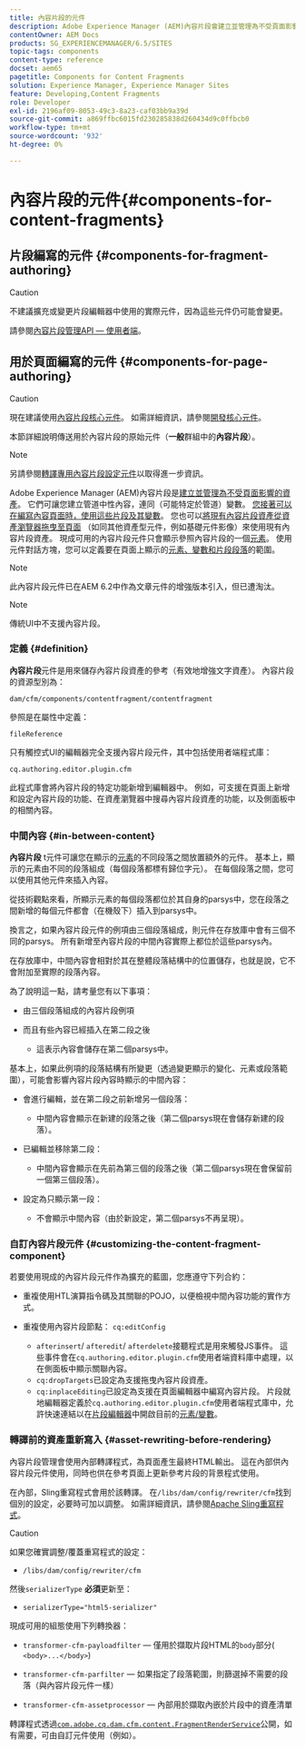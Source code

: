 ```yaml
---
title: 內容片段的元件
description: Adobe Experience Manager (AEM)內容片段會建立並管理為不受頁面影響的資產
contentOwner: AEM Docs
products: SG_EXPERIENCEMANAGER/6.5/SITES
topic-tags: components
content-type: reference
docset: aem65
pagetitle: Components for Content Fragments
solution: Experience Manager, Experience Manager Sites
feature: Developing,Content Fragments
role: Developer
exl-id: 2196af09-8053-49c3-8a23-caf03bb9a39d
source-git-commit: a869ffbc6015fd230285838d260434d9c0ffbcb0
workflow-type: tm+mt
source-wordcount: '932'
ht-degree: 0%

---
```


# 內容片段的元件{#components-for-content-fragments}

## 片段編寫的元件 {#components-for-fragment-authoring}

>[!CAUTION]
>
>不建議擴充或變更片段編輯器中使用的實際元件，因為這些元件仍可能會變更。

請參閱[內容片段管理API — 使用者端](/help/sites-developing/customizing-content-fragments.md#the-content-fragment-management-api-client-side)。

## 用於頁面編寫的元件 {#components-for-page-authoring}

>[!CAUTION]
>
>現在建議使用[內容片段核心元件](https://experienceleague.adobe.com/docs/experience-manager-core-components/using/wcm-components/content-fragment-component.html?lang=zh-Hant)。 如需詳細資訊，請參閱[開發核心元件](https://experienceleague.adobe.com/docs/experience-manager-core-components/using/developing/overview.html?lang=zh-Hant)。
>
>本節詳細說明傳送用於內容片段的原始元件（**一般**&#x200B;群組中的&#x200B;**內容片段**）。

>[!NOTE]
>
>另請參閱[轉譯專用內容片段設定元件](/help/sites-developing/content-fragments-config-components-rendering.md)以取得進一步資訊。

Adobe Experience Manager (AEM)內容片段是[建立並管理為不受頁面影響的資產](/help/assets/content-fragments/content-fragments.md)。 它們可讓您建立管道中性內容，連同（可能特定於管道）變數。 [您接著可以在編寫內容頁面時，使用這些片段及其變數](/help/sites-authoring/content-fragments.md)。 您也可以[將現有內容片段資產從資產瀏覽器拖曳至頁面](/help/sites-authoring/content-fragments.md#adding-a-content-fragment-to-your-page) （如同其他資產型元件，例如基礎元件影像）來使用現有內容片段資產。 現成可用的內容片段元件只會顯示參照內容片段的一個[元素](/help/assets/content-fragments/content-fragments.md#constituent-parts-of-a-content-fragment)。 使用元件對話方塊，您可以定義要在頁面上顯示的[元素、變數和片段段落](/help/assets/content-fragments/content-fragments.md#constituent-parts-of-a-content-fragment)的範圍。

>[!NOTE]
>
>此內容片段元件已在AEM 6.2中作為文章元件的增強版本引入，但已遭淘汰。

>[!NOTE]
>
>傳統UI中不支援內容片段。

### 定義 {#definition}

**內容片段**&#x200B;元件是用來儲存內容片段資產的參考（有效地增強文字資產）。 內容片段的資源型別為：

`dam/cfm/components/contentfragment/contentfragment`

參照是在屬性中定義：

`fileReference`

只有觸控式UI的編輯器完全支援內容片段元件，其中包括使用者端程式庫：

`cq.authoring.editor.plugin.cfm`

此程式庫會將內容片段的特定功能新增到編輯器中。 例如，可支援在頁面上新增和設定內容片段的功能、在資產瀏覽器中搜尋內容片段資產的功能，以及側面板中的相關內容。

### 中間內容 {#in-between-content}

**內容片段** t元件可讓您在顯示的[元素](/help/assets/content-fragments/content-fragments.md#constituent-parts-of-a-content-fragment)的不同段落之間放置額外的元件。 基本上，顯示的元素由不同的段落組成（每個段落都標有歸位字元）。 在每個段落之間，您可以使用其他元件來插入內容。

從技術觀點來看，所顯示元素的每個段落都位於其自身的parsys中，您在段落之間新增的每個元件都會（在機殼下）插入到parsys中。

換言之，如果內容片段元件的例項由三個段落組成，則元件在存放庫中會有三個不同的parsys。 所有新增至內容片段的中間內容實際上都位於這些parsys內。

在存放庫中，中間內容會相對於其在整體段落結構中的位置儲存，也就是說，它不會附加至實際的段落內容。

為了說明這一點，請考量您有以下事項：

* 由三個段落組成的內容片段例項
* 而且有些內容已經插入在第二段之後

   * 這表示內容會儲存在第二個parsys中。

基本上，如果此例項的段落結構有所變更（透過變更顯示的變化、元素或段落範圍），可能會影響內容片段內容時顯示的中間內容：

* 會進行編輯，並在第二段之前新增另一個段落：

   * 中間內容會顯示在新建的段落之後（第二個parsys現在會儲存新建的段落）。

* 已編輯並移除第二段：

   * 中間內容會顯示在先前為第三個的段落之後（第二個parsys現在會保留前一個第三個段落）。

* 設定為只顯示第一段：

   * 不會顯示中間內容（由於新設定，第二個parsys不再呈現）。

### 自訂內容片段元件 {#customizing-the-content-fragment-component}

若要使用現成的內容片段元件作為擴充的藍圖，您應遵守下列合約：

* 重複使用HTL演算指令碼及其關聯的POJO，以便檢視中間內容功能的實作方式。
* 重複使用內容片段節點： `cq:editConfig`

   * `afterinsert`/ `afteredit`/ `afterdelete`接聽程式是用來觸發JS事件。 這些事件會在`cq.authoring.editor.plugin.cfm`使用者端資料庫中處理，以在側面板中顯示關聯內容。
   * `cq:dropTargets`已設定為支援拖曳內容片段資產。
   * `cq:inplaceEditing`已設定為支援在頁面編輯器中編寫內容片段。 片段就地編輯器定義於`cq.authoring.editor.plugin.cfm`使用者端程式庫中，允許快速連結以在[片段編輯器](/help/assets/content-fragments/content-fragments-variations.md)中開啟目前的[元素/變數](/help/assets/content-fragments/content-fragments.md#constituent-parts-of-a-content-fragment)。

### 轉譯前的資產重新寫入 {#asset-rewriting-before-rendering}

內容片段管理會使用內部轉譯程式，為頁面產生最終HTML輸出。 這在內部供內容片段元件使用，同時也供在參考頁面上更新參考片段的背景程式使用。

在內部，Sling重寫程式會用於該轉譯。 在`/libs/dam/config/rewriter/cfm`找到個別的設定，必要時可加以調整。 如需詳細資訊，請參閱[Apache Sling重寫程式](https://sling.apache.org/documentation/bundles/output-rewriting-pipelines-org-apache-sling-rewriter.html)。

>[!CAUTION]
>
>如果您確實調整/覆蓋重寫程式的設定：
>
>* `/libs/dam/config/rewriter/cfm`
>
>然後`serializerType` **必須**&#x200B;更新至：
>
>* `serializerType="html5-serializer"`

現成可用的組態使用下列轉換器：

* `transformer-cfm-payloadfilter` — 僅用於擷取片段HTML的`body`部分( `<body>...</body>`)

* `transformer-cfm-parfilter` — 如果指定了段落範圍，則篩選掉不需要的段落（與內容片段元件一樣）
* `transformer-cfm-assetprocessor` — 內部用於擷取內嵌於片段中的資產清單

轉譯程式透過[`com.adobe.cq.dam.cfm.content.FragmentRenderService`](https://developer.adobe.com/experience-manager/reference-materials/6-5-lts/javadoc/com/adobe/cq/dam/cfm/ContentFragment.html)公開，如有需要，可由自訂元件使用（例如）。
